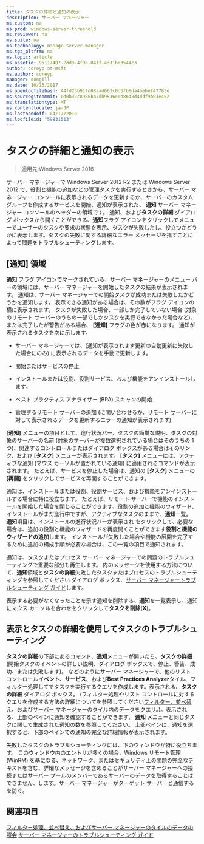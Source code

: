 ```yaml
---
title: タスクの詳細と通知の表示
description: サーバー マネージャー
ms.custom: na
ms.prod: windows-server-threshold
ms.reviewer: na
ms.suite: na
ms.technology: manage-server-manager
ms.tgt_pltfrm: na
ms.topic: article
ms.assetid: 95117407-2dd3-4f9a-841f-4331be3544c3
author: coreyp-at-msft
ms.author: coreyp
manager: dongill
ms.date: 10/16/2017
ms.openlocfilehash: 44fd23b917d08aad663c0d3fb8da4bebef47783e
ms.sourcegitcommit: 0d0b32c8986ba7db9536e0b8648d4ddf9b03e452
ms.translationtype: MT
ms.contentlocale: ja-JP
ms.lasthandoff: 04/17/2019
ms.locfileid: "59831513"
---
```

# <a name="view-task-details-and-notifications"></a>タスクの詳細と通知の表示

>適用先:Windows Server 2016

サーバー マネージャーで Windows Server 2012 R2 または Windows Server 2012 で、役割と機能の追加などの管理タスクを実行するときから、サーバー マネージャー コンソールに表示されるデータを更新するか、サーバーのカスタム グループを作成するサービスを開始、通知が表示された、 **通知** サーバー マネージャー コンソールのヘッダーの領域です。 通知、および**タスクの詳細** ダイアログ ボックスから開くことができる、**通知**フラグ アイコンをクリックしてメニューでユーザーのタスクや要求の状態を表示、タスクが失敗したし、役立つかどうかに表示します。タスクの失敗に関する詳細なエラー メッセージを指すことによって問題をトラブルシューティングします。

## <a name="the-notifications-area"></a>[通知] 領域
**通知** フラグ アイコンでマークされている、サーバー マネージャーのメニュー バーの領域には、サーバー マネージャーを開始したタスクの結果が表示されます。 通知は、サーバー マネージャーでの開始タスクが成功または失敗したかどうかを通知します。 表示できる通知がある場合は、その数がフラグ アイコンの横に表示されます。 タスクが失敗した場合、一部しか完了していない場合 (対象のリモート サーバーのうちの一部でしかタスクを実行できなかった場合など)、または完了したが警告がある場合、 **[通知]** フラグの色が赤になります。 通知が表示されるタスクを次に示します。

-   サーバー マネージャーでは、(通知が表示されます更新の自動更新に失敗した場合にのみ) に表示されるデータを手動で更新します。

-   開始またはサービスの停止

-   インストールまたは役割、役割サービス、および機能をアンインストールします。

-   ベスト プラクティス アナライザー (BPA) スキャンの開始

-   管理するリモート サーバーの追加 (に問い合わせるか、リモート サーバーに対して表示されるデータを更新するエラーの通知が表示されます)

**[通知]** メニューの項目として、進行状況バー、タスクの簡単な説明、タスクの対象のサーバーの名前 (対象のサーバーが複数選択されている場合はそのうちの 1 つ)、関連するコントロールまたはダイアログ ボックスがある場合はそのリンク、および **[タスク]** メニューが表示されます。 **[タスク]** メニューには、アクティブな通知 (マウス カーソルが置かれている通知) に適用されるコマンドが表示されます。 たとえば、サービスを停止した場合は、通知の **[タスク]** メニューの **[再開]** をクリックしてサービスを再開することができます。

通知は、インストールまたは役割、役割サービス、および機能をアンインストールする場合に特に役立ちます。 たとえば、リモート サーバーで機能のインストールを開始した場合を閉じることができます、役割の追加と機能のウィザード、インストールがまだ進行中ですが、アクティブなタスクのままで、**通知**一覧。 **通知**項目は、インストールの進行状況バーが表示され をクリックして、必要な場合は、追加の役割と機能のウィザードを再度開くことができます**役割と機能のウィザードの追加**します。 インストールが失敗した場合や機能の展開を完了するために追加の構成手順が必要な場合は、この一覧の項目で通知されます。

通知は、タスクまたはプロセス サーバー マネージャーでの問題のトラブルシューティングで重要な部分も再生します。 内のメッセージを使用する方法について、**通知**領域と**タスクの詳細**失敗したタスクまたはプロセスのトラブルシューティングを参照してください ダイアログ ボックス、[サーバー マネージャートラブルシューティング ガイド](https://social.technet.microsoft.com/wiki/contents/articles/13443.windows-server-2012-server-manager-troubleshooting-guide-part-i-overview.aspx)します。

表示する必要がなくなったことを示す通知を削除する、**通知**を一覧表示し、通知にマウス カーソルを合わせをクリックして**タスクを削除**(**X**)。

## <a name="viewing-and-troubleshooting-tasks-by-using-task-details"></a>表示とタスクの詳細を使用してタスクのトラブルシューティング
**タスクの詳細**の下部にあるコマンド、**通知**メニューが開いたら、**タスクの詳細**(開始タスクのイベントの詳しい説明、ダイアログ ボックスで、停止、警告、成功、または失敗します)。 などのようにサーバー マネージャーで、他のリスト コントロール**イベント**、**サービス**、および**Best Practices Analyzer**タイル、フィルター処理してでタスクを実行するクエリを作成します。表示される、**タスクの詳細** ダイアログ ボックス。 (フィルター処理やリスト コントロールに対するクエリを作成する方法の詳細についてを参照してください[フィルター、並べ替え、およびサーバー マネージャーのタイル内のデータをクエリ](filter-sort-and-query-data-in-server-manager-tiles.md)。)。表示される、上部のペインに通知を確認することができます、 **通知**  メニューと同じタスクに関して生成された通知の数を参照してください。 上部ペインに、通知を選択すると、下部のペインでの通知の完全な詳細情報が表示されます。

失敗したタスクのトラブルシューティングには、下のウィンドウが特に役立ちます。 このウィンドウ内のエントリが多くの場合、Windows リモート管理 (WinRM) を基になる、ネットワーク、またはセキュリティ上の問題の完全なテキストを含む、詳細なメッセージを含めることがサーバー マネージャーへの接続またはサーバー プールのメンバーであるサーバーのデータを取得することはできません、します。サーバー マネージャーがターゲット サーバーと通信するを防ぐ。

## <a name="see-also"></a>関連項目
[フィルター処理、並べ替え、およびサーバー マネージャーのタイルのデータの照会](filter-sort-and-query-data-in-server-manager-tiles.md)
[サーバー マネージャーのトラブルシューティング ガイド](https://social.technet.microsoft.com/wiki/contents/articles/13443.windows-server-2012-server-manager-troubleshooting-guide-part-i-overview.aspx)

